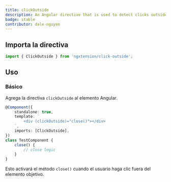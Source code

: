```yaml
---
title: clickOutside
description: An Angular directive that is used to detect clicks outside the element.
badge: stable
contributor: dale-nguyen
---
```


## Importa la directiva

```ts
import { ClickOutside } from 'ngxtension/click-outside';
```

## Uso

### Básico

Agrega la directiva `clickOutside` al elemento Angular.

```ts
@Component({
	standalone: true,
	template: `
		<div (clickOutside)="close()"></div>
	`,
	imports: [ClickOutside],
})
class TestComponent {
	close() {
		// close logic
	}
}
```

Esto activará el método `close()` cuando el usuario haga clic fuera del elemento objetivo.
